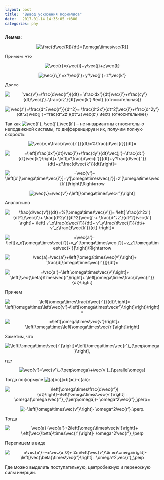 ```yaml
---
layout: post
title:  "Вывод ускорения Кориолиса"
date:   2017-01-14 14:35:05 +0300
categories: phy 
---
```

 
<p><strong>Лемма</strong>:</p>
<p align="center"><img align="center" src="https://tex.s2cms.ru/svg/%5Cfrac%7Bd%5Cvec%7BR%7D%7D%7Bdt%7D%3D%5B%5Comega%5Ctimes%5Cvec%7BR%7D%5D" alt="\frac{d\vec{R}}{dt}=[\omega\times\vec{R}]" /></p>
<p>Примем, что</p>
<p align="center"><img align="center" src="https://tex.s2cms.ru/svg/%5Cvec%7Br%7D%3Dx%5Cvec%7Bi%7D%2By%5Cvec%7Bj%7D%2Bz%5Cvec%7Bk%7D" alt="\vec{r}=x\vec{i}+y\vec{j}+z\vec{k}" /></p>
<p align="center"><img align="center" src="https://tex.s2cms.ru/svg/%5Cvec%7Br%5C%2C%7D'%3Dx'%5Cvec%7Bi'%7D%2By'%5Cvec%7Bj'%7D%2Bz'%5Cvec%7Bk'%7D" alt="\vec{r\,}'=x'\vec{i'}+y'\vec{j'}+z'\vec{k'}" /></p>
<!--ed--> 
<p>Далее</p>
<p align="center"><img align="center" src="https://tex.s2cms.ru/svg/%5Cvec%7Bv'%7D%3D%5Cfrac%7Bd%5Cvec%7Br'%7D%7D%7Bdt%7D%3D%0A%5Cfrac%7Bdx'%7D%7Bdt%7D%5Cvec%7Bi'%7D%2B%5Cfrac%7Bdy'%7D%7Bdt%7D%5Cvec%7Bj'%7D%2B%5Cfrac%7Bdz'%7D%7Bdt%7D%5Cvec%7Bk'%7D%20%5Ctext%7B%20(%D0%BE%D1%82%D0%BD%D0%BE%D1%81%D0%B8%D1%82%D0%B5%D0%BB%D1%8C%D0%BD%D0%B0%D1%8F)%7D" alt="\vec{v'}=\frac{d\vec{r'}}{dt}=
\frac{dx'}{dt}\vec{i'}+\frac{dy'}{dt}\vec{j'}+\frac{dz'}{dt}\vec{k'} \text{ (относительная)}" /></p>
<p align="center"><img align="center" src="https://tex.s2cms.ru/svg/%5Cvec%7Ba'%7D%3D%5Cfrac%7Bd%5E2%5Cvec%7Br'%7D%7D%7Bdt%5E2%7D%3D%0A%5Cfrac%7Bd%5E2x'%7D%7Bdt%5E2%7D%5Cvec%7Bi'%7D%2B%5Cfrac%7Bd%5E2y'%7D%7Bdt%5E2%7D%5Cvec%7Bj'%7D%2B%5Cfrac%7Bd%5E2z'%7D%7Bdt%5E2%7D%5Cvec%7Bk'%7D%20%5Ctext%7B%20(%D0%BE%D1%82%D0%BD%D0%BE%D1%81%D0%B8%D1%82%D0%B5%D0%BB%D1%8C%D0%BD%D0%BE%D0%B5)%7D" alt="\vec{a'}=\frac{d^2\vec{r'}}{dt^2}=
\frac{d^2x'}{dt^2}\vec{i'}+\frac{d^2y'}{dt^2}\vec{j'}+\frac{d^2z'}{dt^2}\vec{k'} \text{ (относительное)}" /></p>
<p>Так как <img src="https://tex.s2cms.ru/svg/%5Cvec%7Bi'%7D%2C%20%5Cvec%7Bj'%7D%2C%5Cvec%7Bk'%7D" alt="\vec{i'}, \vec{j'},\vec{k'}" /> – не инвариантны относительно неподвижной системы, то дифференцируя и их, получим полную скорость:</p>
<p align="center"><img align="center" src="https://tex.s2cms.ru/svg/%5Cvec%7Bv%7D%3D%5Cfrac%7Bd%5Cvec%7Br'%7D%7D%7Bdt%7D%3D%25%5Cfrac%7Bd%5Cvec%7Br%7D%7D%7Bdt%7D%3D" alt="\vec{v}=\frac{d\vec{r'}}{dt}=%\frac{d\vec{r}}{dt}=" /></p>
<p align="center"><img align="center" src="https://tex.s2cms.ru/svg/%3D%5Cleft%5B%5Cfrac%7Bdx'%7D%7Bdt%7D%5Cvec%7Bi'%7D%2B%5Cfrac%7Bdy'%7D%7Bdt%7D%5Cvec%7Bj'%7D%2B%5Cfrac%7Bdz'%7D%7Bdt%7D%5Cvec%7Bk'%7D%5Cright%5D%2B%0A%5Cleft%5Bx'%5Cfrac%7Bd%5Cvec%7Bi'%7D%7D%7Bdt%7D%2By'%5Cfrac%7Bd%5Cvec%7Bj'%7D%7D%7Bdt%7D%2Bz'%5Cfrac%7Bd%5Cvec%7Bk'%7D%7D%7Bdt%7D%5Cright%5D%3D" alt="=\left[\frac{dx'}{dt}\vec{i'}+\frac{dy'}{dt}\vec{j'}+\frac{dz'}{dt}\vec{k'}\right]+
\left[x'\frac{d\vec{i'}}{dt}+y'\frac{d\vec{j'}}{dt}+z'\frac{d\vec{k'}}{dt}\right]=" /></p>
<p align="center"><img align="center" src="https://tex.s2cms.ru/svg/%3D%5Cvec%7Bv'%7D%2B%0A%5Cleft%5Bx'%5B%5Comega%5Ctimes%5Cvec%7Bi'%7D%5D%2By'%5B%5Comega%5Ctimes%5Cvec%7Bj'%7D%5D%2Bz'%5B%5Comega%5Ctimes%5Cvec%7Bk'%7D%5D%5Cright%5D%5CRightarrow" alt="=\vec{v'}+
\left[x'[\omega\times\vec{i'}]+y'[\omega\times\vec{j'}]+z'[\omega\times\vec{k'}]\right]\Rightarrow" /></p>
<p align="center"><img align="center" src="https://tex.s2cms.ru/svg/%5Cvec%7Bv%7D%3D%5Cvec%7Bv'%7D%2B%5Cleft%5B%5Comega%5Ctimes%5Cvec%7Br'%7D%5Cright%5D" alt="\vec{v}=\vec{v'}+\left[\omega\times\vec{r'}\right]" /></p>
<p>Аналогично</p>
<p align="center"><img align="center" src="https://tex.s2cms.ru/svg/%5Cfrac%7Bd%5Cvec%7Bv'%7D%7D%7Bdt%7D%3D%25%5B%5Comega%5Ctimes%5Cvec%7Bv'%7D%5D%3D%0A%5Cleft%5B%0A%5Cfrac%7Bd%5E2x'%7D%7Bdt%5E2%7D%5Cvec%7Bi'%7D%2B%0A%5Cfrac%7Bd%5E2y'%7D%7Bdt%5E2%7D%5Cvec%7Bj'%7D%2B%0A%5Cfrac%7Bd%5E2z'%7D%7Bdt%5E2%7D%5Cvec%7Bk'%7D%20%0A%5Cright%5D%2B%0A%5Cleft%5B%0Av'_x%5Cfrac%7Bd%5Cvec%7Bi'%7D%7D%7Bdt%7D%2B%0Av'_y%5Cfrac%7Bd%5Cvec%7Bj'%7D%7D%7Bdt%7D%2B%0Av'_z%5Cfrac%7Bd%5Cvec%7Bk'%7D%7D%7Bdt%7D%20%0A%5Cright%5D%3D" alt="\frac{d\vec{v'}}{dt}=%[\omega\times\vec{v'}]=
\left[
\frac{d^2x'}{dt^2}\vec{i'}+
\frac{d^2y'}{dt^2}\vec{j'}+
\frac{d^2z'}{dt^2}\vec{k'} 
\right]+
\left[
v'_x\frac{d\vec{i'}}{dt}+
v'_y\frac{d\vec{j'}}{dt}+
v'_z\frac{d\vec{k'}}{dt} 
\right]=" /></p>
<p align="center"><img align="center" src="https://tex.s2cms.ru/svg/%3D%5Cvec%7Ba'%7D%2B%0A%5Cleft%5Bv_x'%5B%5Comega%5Ctimes%5Cvec%7Bi'%7D%5D%2Bv_y'%5B%5Comega%5Ctimes%5Cvec%7Bj'%7D%5D%2Bv_z'%5B%5Comega%5Ctimes%5Cvec%7Bk'%7D%5D%5Cright%5D%5CRightarrow" alt="=\vec{a'}+
\left[v_x'[\omega\times\vec{i'}]+v_y'[\omega\times\vec{j'}]+v_z'[\omega\times\vec{k'}]\right]\Rightarrow" /></p>
<p align="center"><img align="center" src="https://tex.s2cms.ru/svg/%5Cvec%7Ba%7D%3D%5Cvec%7Ba'%7D%2B%5Cleft%5B%5Comega%5Ctimes%5Cvec%7Bv'%7D%5Cright%5D%2B%0A%5Cfrac%7Bd%5B%5Comega%5Ctimes%5Cvec%7Br'%7D%5D%7D%7Bdt%7D%3D" alt="\vec{a}=\vec{a'}+\left[\omega\times\vec{v'}\right]+
\frac{d[\omega\times\vec{r'}]}{dt}=" /></p>
<p align="center"><img align="center" src="https://tex.s2cms.ru/svg/%3D%5Cvec%7Ba'%7D%2B%5Cleft%5B%5Comega%5Ctimes%5Cvec%7Bv'%7D%5Cright%5D%2B%0A%5Cleft%5B%5Cvec%7B%5Cbeta%7D%5Ctimes%5Cvec%7Br'%7D%5Cright%5D%2B%0A%5Cleft%5B%5Comega%5Ctimes%5Cfrac%7Bd%5Cvec%7Br'%7D%7D%7Bdt%7D%5Cright%5D%0A" alt="=\vec{a'}+\left[\omega\times\vec{v'}\right]+
\left[\vec{\beta}\times\vec{r'}\right]+
\left[\omega\times\frac{d\vec{r'}}{dt}\right]
" /></p>
<p>Причем</p>
<p align="center"><img align="center" src="https://tex.s2cms.ru/svg/%5Cleft%5B%5Comega%5Ctimes%5Cfrac%7Bd%5Cvec%7Br'%7D%7D%7Bdt%7D%5Cright%5D%3D%0A%5Cleft%5B%5Comega%5Ctimes%5Cleft(%5Cvec%7Bv'%7D%2B%5Cleft%5B%5Comega%5Ctimes%5Cvec%7Br'%7D%5Cright%5D%5Cright)%5Cright%5D%3D" alt="\left[\omega\times\frac{d\vec{r'}}{dt}\right]=
\left[\omega\times\left(\vec{v'}+\left[\omega\times\vec{r'}\right]\right)\right]=" /></p>
<p align="center"><img align="center" src="https://tex.s2cms.ru/svg/%3D%5Cleft%5B%5Comega%5Ctimes%5Cvec%7Bv'%7D%5Cright%5D%2B%0A%5Cleft%5B%5Comega%5Ctimes%5Cleft%5B%5Comega%5Ctimes%5Cvec%7Br'%7D%5Cright%5D%5Cright%5D" alt="=\left[\omega\times\vec{v'}\right]+
\left[\omega\times\left[\omega\times\vec{r'}\right]\right]" /></p>
<p>Заметим, что</p>
<p align="center"><img align="center" src="https://tex.s2cms.ru/svg/%5Cleft%5B%5Comega%5Ctimes%5Cvec%7Br'%7D%5Cright%5D%3D%5Cleft%5B%5Comega%5Ctimes%5Cvec%7Br'%7D_%7B%5Cperp%5Comega%7D%5Cright%5D%2C" alt="\left[\omega\times\vec{r'}\right]=\left[\omega\times\vec{r'}_{\perp\omega}\right]," /></p>
<p>где</p>
<p align="center"><img align="center" src="https://tex.s2cms.ru/svg/%5Cvec%7Bv'%7D%3D%5Cvec%7Bv'%7D_%7B%5Cperp%5Comega%7D%2B%5Cvec%7Bv'%7D_%7B%5Cparallel%5Comega%7D" alt="\vec{v'}=\vec{v'}_{\perp\omega}+\vec{v'}_{\parallel\omega}" /></p>
<p>Тогда по формуле <img src="https://tex.s2cms.ru/svg/%5Ba%5Bbc%5D%5D%3Db(ac)-c(ab)%3A" alt="[a[bc]]=b(ac)-c(ab):" /></p>
<p align="center"><img align="center" src="https://tex.s2cms.ru/svg/%5Cleft%5B%5Comega%5Ctimes%5Cfrac%7Bd%5Cvec%7Br'%7D%7D%7Bdt%7D%5Cright%5D%3D%5Cleft%5B%5Comega%5Ctimes%5Cvec%7Bv'%7D%5Cright%5D%2B%0A%5Comega(%5Comega%2C%5Cvec%7Br'%7D_%7B%5Cperp%5Comega%7D)-%0A%5Comega%5E2%5Cvec%7Br'%7D_%5Cperp%3D" alt="\left[\omega\times\frac{d\vec{r'}}{dt}\right]=\left[\omega\times\vec{v'}\right]+
\omega(\omega,\vec{r'}_{\perp\omega})-
\omega^2\vec{r'}_\perp=" /></p>
<p align="center"><img align="center" src="https://tex.s2cms.ru/svg/%3D%5Cleft%5B%5Comega%5Ctimes%5Cvec%7Bv'%7D%5Cright%5D-%0A%5Comega%5E2%5Cvec%7Br'%7D_%5Cperp." alt="=\left[\omega\times\vec{v'}\right]-
\omega^2\vec{r'}_\perp." /></p>
<p>Тогда</p>
<p align="center"><img align="center" src="https://tex.s2cms.ru/svg/%5Cvec%7Ba%7D%3D%5Cvec%7Ba'%7D%2B2%5Cleft%5B%5Comega%5Ctimes%5Cvec%7Bv'%7D%5Cright%5D%2B%0A%5Cleft%5B%5Cvec%7B%5Cbeta%7D%5Ctimes%5Cvec%7Br'%7D%5Cright%5D-%0A%5Comega%5E2%5Cvec%7Br'%7D_%5Cperp%0A" alt="\vec{a}=\vec{a'}+2\left[\omega\times\vec{v'}\right]+
\left[\vec{\beta}\times\vec{r'}\right]-
\omega^2\vec{r'}_\perp
" /></p>
<p>Перепишем в виде</p>
<p align="center"><img align="center" src="https://tex.s2cms.ru/svg/m%5Cvec%7Ba'%7D%3D-m%5Cvec%7Ba_0%7D%2B%0A2m%5Cleft%5B%5Cvec%7Bv'%7D%5Ctimes%5Comega%5Cright%5D-%0A%5Cleft%5B%5Cvec%7B%5Cbeta%7D%5Ctimes%5Cvec%7Br'%7D%5Cright%5D%2B%0A%5Comega%5E2%5Cvec%7Br'%7D_%5Cperp%0A" alt="m\vec{a'}=-m\vec{a_0}+
2m\left[\vec{v'}\times\omega\right]-
\left[\vec{\beta}\times\vec{r'}\right]+
\omega^2\vec{r'}_\perp
" /></p>
<p>Где можно выделить поступательную, центробежную и переносную силы инерции.</p>